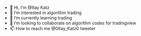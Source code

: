 - 👋 Hi, I’m @Itay Katz
- 👀 I’m interested in algorithm trading
- 🌱 I’m currently learning trading
- 💞️ I’m looking to collaborate on algorithm codes for tradingview
- 📫 How to reach me @0Itay_Katz0 tweeter

<!---
KatzCorp/KatzCorp is a ✨ special ✨ repository because its `README.md` (this file) appears on your GitHub profile.
You can click the Preview link to take a look at your changes.
--->
